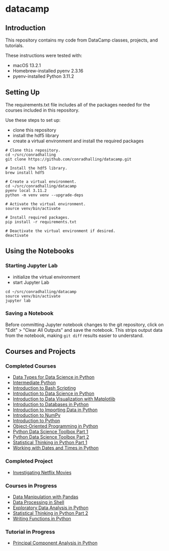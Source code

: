 # datacamp

## Introduction

This repository contains my code from DataCamp classes, projects, and
tutorials.

These instructions were tested with:

- macOS 13.2.1
- Homebrew-installed pyenv 2.3.16
- pyenv-installed Python 3.11.2

## Setting Up

The requirements.txt file includes all of the packages needed for the
courses included in this repository.

Use these steps to set up:

- clone this repository
- install the hdf5 library
- create a virtual environment and install the required packages

```shell
# Clone this repository.
cd ~/src/conradhalling
git clone https://github.com/conradhalling/datacamp.git

# Install the hdf5 library.
brew install hdf5

# Create a virtual environment.
cd ~/src/conradhalling/datacamp
pyenv local 3.11.2
python -m venv venv --upgrade-deps

# Activate the virtual environment.
source venv/bin/activate

# Install required packages.
pip install -r requirements.txt

# Deactivate the virtual environment if desired.
deactivate
```

## Using the Notebooks

### Starting Jupyter Lab

- initialize the virtual environment
- start Jupyter Lab

```shell
cd ~/src/conradhalling/datacamp
source venv/bin/activate
jupyter lab
```

### Saving a Notebook

Before committing Jupyter notebook changes to the git repository, click on
"Edit" > "Clear All Outputs" and save the notebook. This strips output data
from the notebook, making `git diff` results easier to understand.

## Courses and Projects

### Completed Courses

- [Data Types for Data Science in Python](Data%20Types%20for%20Data%20Science%20in%20Python)
- [Intermediate Python](Intermediate%20Python)
- [Introduction to Bash Scripting](Introduction%20to%20Bash%20Scripting)
- [Introduction to Data Science in Python](Introduction%20to%20Data%20Science%20in%20Python)
- [Introduction to Data Visualization with Matplotlib](Introduction%20to%20Data%20Visualization%20with%20Matplotlib)
- [Introduction to Databases in Python](Introduction%20to%20Databases%20in%20Python)
- [Introduction to Importing Data in Python](Introduction%20to%20Importing%20Data%20in%20Python)
- [Introduction to NumPy](Introduction%20to%20NumPy)
- [Introduction to Python](Introduction%20to%20Python)
- [Object-Oriented Programming in Python](Object-Oriented%20Programming%20in%20Python)
- [Python Data Science Toolbox Part 1](Python%20Data%20Science%20Toolbox%20Part%201)
- [Python Data Science Toolbox Part 2](Python%20Data%20Science%20Toolbox%20Part%202)
- [Statistical Thinking in Python Part 1](Statistical%20Thinking%20in%20Python%20Part%201)
- [Working with Dates and Times in Python](Working%20with%20Dates%20and%20Times%20in%20Python)

### Completed Project

- [Investigating Netflix Movies](Investigating%20Netflix%20Movies)

### Courses in Progress

- [Data Manipulation with Pandas](Data%20Manipulation%20with%20Pandas)
- [Data Processing in Shell](Data%20Processing%20in%20Shell)
- [Exploratory Data Analysis in Python](Exploratory%20Data%20Analysis%20in%20Python)
- [Statistical Thinking in Python Part 2](Statistical%20Thinking%20in%20Python%20Part%202)
- [Writing Functions in Python](Writing%20Functions%20in%20Python)

### Tutorial in Progress

- [Principal Component Analysis in Python](Principal%20Component%20Analysis%20in%20Python)
